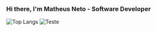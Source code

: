 ### Hi there, I'm Matheus Neto - Software Developer

<!--
**matheussn/matheussn** is a ✨ _special_ ✨ repository because its `README.md` (this file) appears on your GitHub profile.

Here are some ideas to get you started:

- 🔭 I’m currently working on ...
- 🌱 I’m currently learning ...
- 👯 I’m looking to collaborate on ...
- 🤔 I’m looking for help with ...
- 💬 Ask me about ...
- 📫 How to reach me: ...
- 😄 Pronouns: ...
- ⚡ Fun fact: ...
-->

![Top Langs](https://github-readme-stats.vercel.app/api/top-langs/?username=matheussn&theme=nord&langs_count=6)
![Teste](https://github-readme-stats.vercel.app/api?username=matheussn&show_icons=true&hide_border=true&theme=nord&count_private=true)
